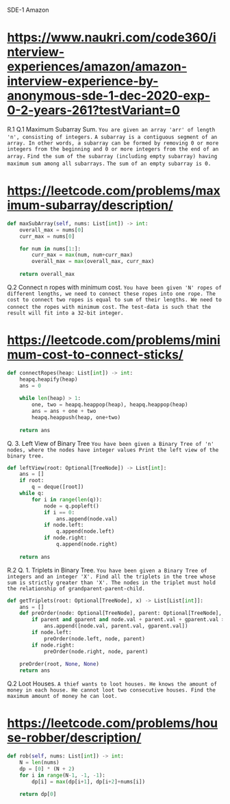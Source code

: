 SDE-1 Amazon
# https://www.naukri.com/code360/interview-experiences/amazon/amazon-interview-experience-by-anonymous-sde-1-dec-2020-exp-0-2-years-261?testVariant=0

R.1 Q.1 Maximum Subarray Sum.
`You are given an array 'arr' of length 'n', consisting of integers.`
`A subarray is a contiguous segment of an array. In other words, a subarray can be formed by removing 0 or more integers from the beginning and 0 or more integers from the end of an array.`
`Find the sum of the subarray (including empty subarray) having maximum sum among all subarrays.`
`The sum of an empty subarray is 0.`
# https://leetcode.com/problems/maximum-subarray/description/
```py
def maxSubArray(self, nums: List[int]) -> int:
    overall_max = nums[0]
    curr_max = nums[0]

    for num in nums[1:]:
        curr_max = max(num, num+curr_max)
        overall_max = max(overall_max, curr_max)
    
    return overall_max
```

Q.2 Connect n ropes with minimum cost.
`You have been given 'N' ropes of different lengths, we need to connect these ropes into one rope. The cost to connect two ropes is equal to sum of their lengths. We need to connect the ropes with minimum cost.`
`The test-data is such that the result will fit into a 32-bit integer.`
# https://leetcode.com/problems/minimum-cost-to-connect-sticks/
```py
def connectRopes(heap: List[int]) -> int:
    heapq.heapify(heap)
    ans = 0
    
    while len(heap) > 1:
        one, two = heapq.heappop(heap), heapq.heappop(heap)
        ans = ans + one + two
        heapq.heappush(heap, one+two)
    
    return ans
```
Q. 3. Left View of Binary Tree
`You have been given a Binary Tree of 'n' nodes, where the nodes have integer values Print the left view of the binary tree.`
```py
def leftView(root: Optional[TreeNode]) -> List[int]:
    ans = []
    if root:
        q = deque([root])
    while q:
        for i in range(len(q)):
            node = q.popleft()
            if i == 0:
                ans.append(node.val)
            if node.left:
                q.append(node.left)
            if node.right:
                q.append(node.right)
    
    return ans
```

R.2 Q. 1. Triplets in Binary Tree.
`You have been given a Binary Tree of integers and an integer 'X'. Find all the triplets in the tree whose sum is strictly greater than 'X'. The nodes in the triplet must hold the relationship of grandparent-parent-child.`
```py
def getTriplets(root: Optional[TreeNode], x) -> List[List[int]]:
    ans = []
    def preOrder(node: Optional[TreeNode], parent: Optional[TreeNode], gparent: Optional[TreeNode]) -> None:
        if parent and gparent and node.val + parent.val + gparent.val > x:
            ans.append([node.val, parent.val, gparent.val])
        if node.left:
            preOrder(node.left, node, parent)
        if node.right:
            preOrder(node.right, node, parent)
    
    preOrder(root, None, None)
    return ans
```

Q.2 Loot Houses.
`A thief wants to loot houses. He knows the amount of money in each house. He cannot loot two consecutive houses. Find the maximum amount of money he can loot.`
# https://leetcode.com/problems/house-robber/description/
```py
def rob(self, nums: List[int]) -> int:
    N = len(nums)
    dp = [0] * (N + 2)
    for i in range(N-1, -1, -1):
        dp[i] = max(dp[i+1], dp[i+2]+nums[i])
    
    return dp[0]
```